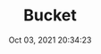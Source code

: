 ---
id: 14
title: Bucket 
file-slug: bucket
date: Oct 03, 2021 20:34:23
feature: false
category: icons
angle: dynamic
clay: https://3dicons.sgp1.cdn.digitaloceanspaces.com/v1/dynamic/clay/bucket-dynamic-clay.png
gradient: https://3dicons.sgp1.cdn.digitaloceanspaces.com/v1/dynamic/gradient/bucket-dynamic-gradient.png
color: https://3dicons.sgp1.cdn.digitaloceanspaces.com/v1/dynamic/color/bucket-dynamic-color.png
premium: https://3dicons.sgp1.cdn.digitaloceanspaces.com/v1/dynamic/premium/bucket-dynamic-premium.png
---